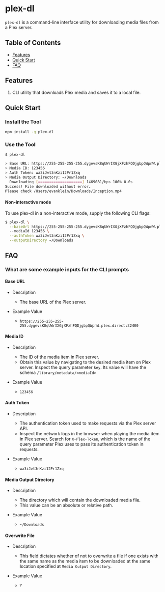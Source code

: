 # plex-dl

`plex-dl` is a command-line interface utility for downloading media files from a Plex server.

## Table of Contents

- [Features](#features)
- [Quick Start](#quick-start)
- [FAQ](#faq)

## Features

1. CLI utility that downloads Plex media and saves it to a local file.

## Quick Start

### Install the Tool

```bash
npm install -g plex-dl
```

### Use the Tool

```bash
$ plex-dl

> Base URL: https://255-255-255-255.dygevsK8qUWrIXGjXFzhFQDjgbpQWpnW.plex.direct:32400
> Media ID: 123456
> Auth Token: wa3iJvt3nKzi12Pr1Zxq
> Media Output Directory: ~/Downloads
  Downloading [====================] 1469081/bps 100% 0.0s
Success! File downloaded without error.
Please check /Users/evanklein/Downloads/Inception.mp4
```

#### Non-interactive mode

To use plex-dl in a non-interactive mode, supply the following CLI flags:

```bash
$ plex-dl \
  --baseUrl https://255-255-255-255.dygevsK8qUWrIXGjXFzhFQDjgbpQWpnW.plex.direct:32400
  --mediaId 123456 \
  --authToken wa3iJvt3nKzi12Pr1Zxq \
  --outputDirectory ~/Downloads
```

## FAQ

### What are some example inputs for the CLI prompts

#### Base URL

- Description
  - The base URL of the Plex server.

- Example Value
  - `https://255-255-255-255.dygevsK8qUWrIXGjXFzhFQDjgbpQWpnW.plex.direct:32400`

#### Media ID

- Description
  - The ID of the media item in Plex server.
  - Obtain this value by navigating to the desired media item on Plex server. Inspect the query parameter `key`. Its value will have the schema `/library/metadata/<mediaId>`

- Example Value
  - `123456`

#### Auth Token

- Description
  - The authentication token used to make requests via the Plex server API.
  - Inspect the network logs in the browser when playing the media item in Plex server. Search for `X-Plex-Token`, which is the name of the query parameter Plex uses to pass its authentication token in requests.

- Example Value
  - `wa3iJvt3nKzi12Pr1Zxq`

#### Media Output Directory

- Description
  - The directory which will contain the downloaded media file.
  - This value can be an absolute or relative path.

- Example Value
  - `~/Downloads`

#### Overwrite File

- Description
  - This field dictates whether of not to overwrite a file if one exists with the same name as the media item to be downloaded at the same location specified at `Media Output Directory`.

- Example Value
  - `Y`
